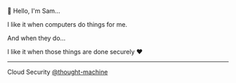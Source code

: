 :wave: Hello, I'm Sam...

I like it when computers do things for me.

And when they do...

I like it when those things are done securely :heart:



---

Cloud Security [@thought-machine](https://github.com/thought-machine)

